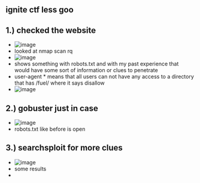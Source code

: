 ignite ctf less goo
-

1.) checked the website
-
- ![image](https://github.com/TekTristan/cyber-rooms/assets/92371193/b9a4d463-5575-4e05-8289-f35e80c6e50e)
- looked at nmap scan rq
- ![image](https://github.com/TekTristan/cyber-rooms/assets/92371193/e9ec97ea-b167-4916-b044-d4f257ba1705)
- shows something with robots.txt and with my past experience that would have some sort of information or clues to penetrate
- user-agent * means that all users can not have any access to a directory that has /fuel/ where it says disallow
- ![image](https://github.com/TekTristan/cyber-rooms/assets/92371193/cbe58dca-617f-491a-9313-98174d40c810)

2.) gobuster just in case
-
- ![image](https://github.com/TekTristan/cyber-rooms/assets/92371193/df1d6b87-d8c1-445a-ba62-3f245fa5fb83)
- robots.txt like before is open

3.) searchsploit for more clues
-
- ![image](https://github.com/TekTristan/cyber-rooms/assets/92371193/3c1a5ae2-4bb9-4ae6-9569-96e94049e31c)
- some results
- 
